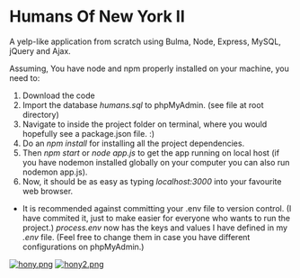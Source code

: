 # Humans Of New York II
A yelp-like application from scratch using Bulma, Node, Express, MySQL, jQuery and Ajax.

Assuming, You have node and npm properly installed on your machine, you need to:

1. Download the code
2. Import the database *humans.sql* to phpMyAdmin. (see file at root directory)
3. Navigate to inside the project folder on terminal, where you would hopefully see a package.json file. :)
4. Do an *npm install* for installing all the project dependencies.
5. Then *npm start* or *node app.js* to get the app running on local host (if you have nodemon installed globally on your computer you can also run nodemon app.js).
6. Now, it should be as easy as typing *localhost:3000* into your favourite web browser.

* It is recommended against committing your .env file to version control. (I have commited it, just to make easier for everyone who wants to run the project.)
*process.env* now has the keys and values I have defined in my *.env* file. (Feel free to change them in case you have different configurations on phpMyAdmin.)

[![hony.png](https://i.postimg.cc/Jn7VDcCP/hony.png)](https://i.postimg.cc/Jn7VDcCP/hony.png)
[![hony2.png](https://i.postimg.cc/SsQRSMTp/hony2.png)](https://i.postimg.cc/SsQRSMTp/hony2.png)
